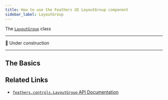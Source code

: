 ```yaml
---
title: How to use the Feathers UI LayoutGroup component
sidebar_label: LayoutGroup
---
```


The [`LayoutGroup`](https://api.feathersui.com/current/feathers/controls/LayoutGroup.html) class

---

🚧 Under construction

---

## The Basics

## Related Links

- [`feathers.controls.LayoutGroup` API Documentation](https://api.feathersui.com/current/feathers/controls/LayoutGroup.html)

